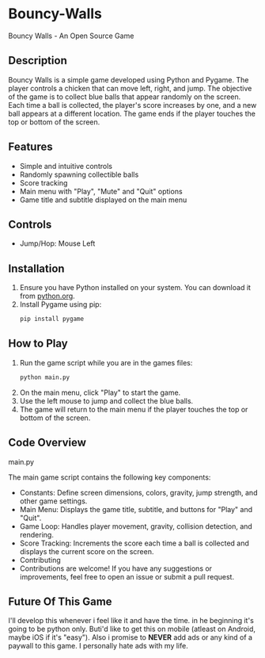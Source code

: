 # Bouncy-Walls

Bouncy Walls - An Open Source Game

## Description

Bouncy Walls is a simple game developed using Python and Pygame. The player controls a chicken that can move left, right, and jump. The objective of the game is to collect blue balls that appear randomly on the screen. Each time a ball is collected, the player's score increases by one, and a new ball appears at a different location. The game ends if the player touches the top or bottom of the screen.

## Features

- Simple and intuitive controls
- Randomly spawning collectible balls
- Score tracking
- Main menu with "Play", "Mute" and "Quit" options
- Game title and subtitle displayed on the main menu

## Controls

- Jump/Hop: Mouse Left

## Installation

1. Ensure you have Python installed on your system. You can download it from [python.org](https://www.python.org/).
2. Install Pygame using pip:
   ```sh
   pip install pygame
   ```
## How to Play

1. Run the game script while you are in the games files:
   ```sh
   python main.py
   ```
2. On the main menu, click "Play" to start the game.
3. Use the left mouse to jump and collect the blue balls.
4. The game will return to the main menu if the player touches the top or bottom of the screen.

## Code Overview

main.py

The main game script contains the following key components:

- Constants: Define screen dimensions, colors, gravity, jump strength, and other game settings.
- Main Menu: Displays the game title, subtitle, and buttons for "Play" and "Quit".
- Game Loop: Handles player movement, gravity, collision detection, and rendering.
- Score Tracking: Increments the score each time a ball is collected and displays the current score on the screen.
- Contributing
- Contributions are welcome! If you have any suggestions or improvements, feel free to open an issue or submit a pull request.

## Future Of This Game

I'll develop this whenever i feel like it and have the time. in he beginning it's going to be python only. Buti'd like to get this on mobile (atleast on Android, maybe iOS if it's "easy"). Also i promise to **NEVER** add ads or any kind of a paywall to this game. I personally hate ads with my life.